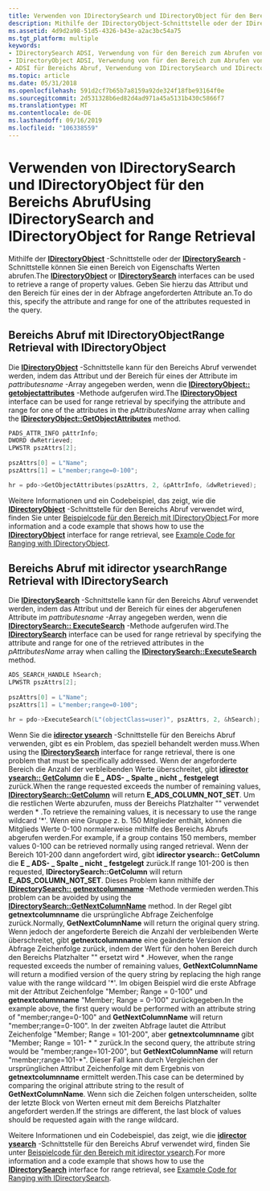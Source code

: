 ```yaml
---
title: Verwenden von IDirectorySearch und IDirectoryObject für den Bereichs Abruf
description: Mithilfe der IDirectoryObject-Schnittstelle oder der IDirectorySearch-Schnittstelle können Sie einen Bereich von Eigenschafts Werten abrufen. Geben Sie hierzu das Attribut und den Bereich für eines der in der Abfrage angeforderten Attribute an.
ms.assetid: 4d9d2a98-51d5-4326-b43e-a2ac3bc54a75
ms.tgt_platform: multiple
keywords:
- IDirectorySearch ADSI, Verwendung von für den Bereich zum Abrufen von Mitgliedern einer Gruppe
- IDirectoryObject ADSI, Verwendung von für den Bereich zum Abrufen von Mitgliedern einer Gruppe
- ADSI für Bereichs Abruf, Verwendung von IDirectorySearch und IDirectoryObject
ms.topic: article
ms.date: 05/31/2018
ms.openlocfilehash: 591d2cf7b65b7a8159a92de324f18fbe93164f0e
ms.sourcegitcommit: 2d531328b6ed82d4ad971a45a5131b430c5866f7
ms.translationtype: MT
ms.contentlocale: de-DE
ms.lasthandoff: 09/16/2019
ms.locfileid: "106338559"
---
```

# <a name="using-idirectorysearch-and-idirectoryobject-for-range-retrieval"></a><span data-ttu-id="0d6ae-107">Verwenden von IDirectorySearch und IDirectoryObject für den Bereichs Abruf</span><span class="sxs-lookup"><span data-stu-id="0d6ae-107">Using IDirectorySearch and IDirectoryObject for Range Retrieval</span></span>

<span data-ttu-id="0d6ae-108">Mithilfe der [**IDirectoryObject**](/windows/desktop/api/Iads/nn-iads-idirectoryobject) -Schnittstelle oder der [**IDirectorySearch**](/windows/desktop/api/Iads/nn-iads-idirectorysearch) -Schnittstelle können Sie einen Bereich von Eigenschafts Werten abrufen.</span><span class="sxs-lookup"><span data-stu-id="0d6ae-108">The [**IDirectoryObject**](/windows/desktop/api/Iads/nn-iads-idirectoryobject) or [**IDirectorySearch**](/windows/desktop/api/Iads/nn-iads-idirectorysearch) interfaces can be used to retrieve a range of property values.</span></span> <span data-ttu-id="0d6ae-109">Geben Sie hierzu das Attribut und den Bereich für eines der in der Abfrage angeforderten Attribute an.</span><span class="sxs-lookup"><span data-stu-id="0d6ae-109">To do this, specify the attribute and range for one of the attributes requested in the query.</span></span>

## <a name="range-retrieval-with-idirectoryobject"></a><span data-ttu-id="0d6ae-110">Bereichs Abruf mit IDirectoryObject</span><span class="sxs-lookup"><span data-stu-id="0d6ae-110">Range Retrieval with IDirectoryObject</span></span>

<span data-ttu-id="0d6ae-111">Die [**IDirectoryObject**](/windows/desktop/api/Iads/nn-iads-idirectoryobject) -Schnittstelle kann für den Bereichs Abruf verwendet werden, indem das Attribut und der Bereich für eines der Attribute im *pattributesname* -Array angegeben werden, wenn die [**IDirectoryObject:: getobjectattributes**](/windows/desktop/api/Iads/nf-iads-idirectoryobject-getobjectattributes) -Methode aufgerufen wird.</span><span class="sxs-lookup"><span data-stu-id="0d6ae-111">The [**IDirectoryObject**](/windows/desktop/api/Iads/nn-iads-idirectoryobject) interface can be used for range retrieval by specifying the attribute and range for one of the attributes in the *pAttributesName* array when calling the [**IDirectoryObject::GetObjectAttributes**](/windows/desktop/api/Iads/nf-iads-idirectoryobject-getobjectattributes) method.</span></span>


```C++
PADS_ATTR_INFO pAttrInfo;
DWORD dwRetrieved;
LPWSTR pszAttrs[2];
 
pszAttrs[0] = L"Name";
pszAttrs[1] = L"member;range=0-100";

hr = pdo->GetObjectAttributes(pszAttrs, 2, &pAttrInfo, &dwRetrieved);
```



<span data-ttu-id="0d6ae-112">Weitere Informationen und ein Codebeispiel, das zeigt, wie die [**IDirectoryObject**](/windows/desktop/api/Iads/nn-iads-idirectoryobject) -Schnittstelle für den Bereichs Abruf verwendet wird, finden Sie unter [Beispielcode für den Bereich mit IDirectoryObject](example-code-for-ranging-with-idirectoryobject.md).</span><span class="sxs-lookup"><span data-stu-id="0d6ae-112">For more information and a code example that shows how to use the [**IDirectoryObject**](/windows/desktop/api/Iads/nn-iads-idirectoryobject) interface for range retrieval, see [Example Code for Ranging with IDirectoryObject](example-code-for-ranging-with-idirectoryobject.md).</span></span>

## <a name="range-retrieval-with-idirectorysearch"></a><span data-ttu-id="0d6ae-113">Bereichs Abruf mit idirector ysearch</span><span class="sxs-lookup"><span data-stu-id="0d6ae-113">Range Retrieval with IDirectorySearch</span></span>

<span data-ttu-id="0d6ae-114">Die [**IDirectorySearch**](/windows/desktop/api/Iads/nn-iads-idirectorysearch) -Schnittstelle kann für den Bereichs Abruf verwendet werden, indem das Attribut und der Bereich für eines der abgerufenen Attribute im *pattributesname* -Array angegeben werden, wenn die [**IDirectorySearch:: ExecuteSearch**](/windows/desktop/api/Iads/nf-iads-idirectorysearch-executesearch) -Methode aufgerufen wird.</span><span class="sxs-lookup"><span data-stu-id="0d6ae-114">The [**IDirectorySearch**](/windows/desktop/api/Iads/nn-iads-idirectorysearch) interface can be used for range retrieval by specifying the attribute and range for one of the retrieved attributes in the *pAttributesName* array when calling the [**IDirectorySearch::ExecuteSearch**](/windows/desktop/api/Iads/nf-iads-idirectorysearch-executesearch) method.</span></span>


```C++
ADS_SEARCH_HANDLE hSearch;
LPWSTR pszAttrs[2];
 
pszAttrs[0] = L"Name";
pszAttrs[1] = L"member;range=0-100";

hr = pdo->ExecuteSearch(L"(objectClass=user)", pszAttrs, 2, &hSearch);
```



<span data-ttu-id="0d6ae-115">Wenn Sie die [**idirector ysearch**](/windows/desktop/api/Iads/nn-iads-idirectorysearch) -Schnittstelle für den Bereichs Abruf verwenden, gibt es ein Problem, das speziell behandelt werden muss.</span><span class="sxs-lookup"><span data-stu-id="0d6ae-115">When using the [**IDirectorySearch**](/windows/desktop/api/Iads/nn-iads-idirectorysearch) interface for range retrieval, there is one problem that must be specifically addressed.</span></span> <span data-ttu-id="0d6ae-116">Wenn der angeforderte Bereich die Anzahl der verbleibenden Werte überschreitet, gibt [**idirector ysearch:: GetColumn**](/windows/desktop/api/Iads/nf-iads-idirectorysearch-getcolumn) die **E \_ ADS- \_ Spalte \_ nicht \_ festgelegt** zurück.</span><span class="sxs-lookup"><span data-stu-id="0d6ae-116">When the range requested exceeds the number of remaining values, [**IDirectorySearch::GetColumn**](/windows/desktop/api/Iads/nf-iads-idirectorysearch-getcolumn) will return **E\_ADS\_COLUMN\_NOT\_SET**.</span></span> <span data-ttu-id="0d6ae-117">Um die restlichen Werte abzurufen, muss der Bereichs Platzhalter "" verwendet werden \* .</span><span class="sxs-lookup"><span data-stu-id="0d6ae-117">To retrieve the remaining values, it is necessary to use the range wildcard '\*'.</span></span> <span data-ttu-id="0d6ae-118">Wenn eine Gruppe z. b. 150 Mitglieder enthält, können die Mitglieds Werte 0-100 normalerweise mithilfe des Bereichs Abrufs abgerufen werden.</span><span class="sxs-lookup"><span data-stu-id="0d6ae-118">For example, if a group contains 150 members, member values 0-100 can be retrieved normally using ranged retrieval.</span></span> <span data-ttu-id="0d6ae-119">Wenn der Bereich 101-200 dann angefordert wird, gibt **idirector ysearch:: GetColumn** die **E \_ ADS- \_ Spalte \_ nicht \_ festgelegt** zurück.</span><span class="sxs-lookup"><span data-stu-id="0d6ae-119">If range 101-200 is then requested, **IDirectorySearch::GetColumn** will return **E\_ADS\_COLUMN\_NOT\_SET**.</span></span> <span data-ttu-id="0d6ae-120">Dieses Problem kann mithilfe der [**IDirectorySearch:: getnextcolumnname**](/windows/desktop/api/Iads/nf-iads-idirectorysearch-getnextcolumnname) -Methode vermieden werden.</span><span class="sxs-lookup"><span data-stu-id="0d6ae-120">This problem can be avoided by using the [**IDirectorySearch::GetNextColumnName**](/windows/desktop/api/Iads/nf-iads-idirectorysearch-getnextcolumnname) method.</span></span> <span data-ttu-id="0d6ae-121">In der Regel gibt **getnextcolumnname** die ursprüngliche Abfrage Zeichenfolge zurück.</span><span class="sxs-lookup"><span data-stu-id="0d6ae-121">Normally, **GetNextColumnName** will return the original query string.</span></span> <span data-ttu-id="0d6ae-122">Wenn jedoch der angeforderte Bereich die Anzahl der verbleibenden Werte überschreitet, gibt **getnextcolumnname** eine geänderte Version der Abfrage Zeichenfolge zurück, indem der Wert für den hohen Bereich durch den Bereichs Platzhalter "" ersetzt wird \* .</span><span class="sxs-lookup"><span data-stu-id="0d6ae-122">However, when the range requested exceeds the number of remaining values, **GetNextColumnName** will return a modified version of the query string by replacing the high range value with the range wildcard '\*'.</span></span> <span data-ttu-id="0d6ae-123">Im obigen Beispiel wird die erste Abfrage mit der Attribut Zeichenfolge "Member; Range = 0-100" und **getnextcolumnname** "Member; Range = 0-100" zurückgegeben.</span><span class="sxs-lookup"><span data-stu-id="0d6ae-123">In the example above, the first query would be performed with an attribute string of "member;range=0-100" and **GetNextColumnName** will return "member;range=0-100".</span></span> <span data-ttu-id="0d6ae-124">In der zweiten Abfrage lautet die Attribut Zeichenfolge "Member; Range = 101-200", aber **getnextcolumnname** gibt "Member; Range = 101- \* " zurück.</span><span class="sxs-lookup"><span data-stu-id="0d6ae-124">In the second query, the attribute string would be "member;range=101-200", but **GetNextColumnName** will return "member;range=101-\*".</span></span> <span data-ttu-id="0d6ae-125">Dieser Fall kann durch Vergleichen der ursprünglichen Attribut Zeichenfolge mit dem Ergebnis von **getnextcolumnname** ermittelt werden.</span><span class="sxs-lookup"><span data-stu-id="0d6ae-125">This case can be determined by comparing the original attribute string to the result of **GetNextColumnName**.</span></span> <span data-ttu-id="0d6ae-126">Wenn sich die Zeichen folgen unterscheiden, sollte der letzte Block von Werten erneut mit dem Bereichs Platzhalter angefordert werden.</span><span class="sxs-lookup"><span data-stu-id="0d6ae-126">If the strings are different, the last block of values should be requested again with the range wildcard.</span></span>

<span data-ttu-id="0d6ae-127">Weitere Informationen und ein Codebeispiel, das zeigt, wie die [**idirector ysearch**](/windows/desktop/api/Iads/nn-iads-idirectorysearch) -Schnittstelle für den Bereichs Abruf verwendet wird, finden Sie unter [Beispielcode für den Bereich mit idirector ysearch](example-code-for-ranging-with-idirectorysearch.md).</span><span class="sxs-lookup"><span data-stu-id="0d6ae-127">For more information and a code example that shows how to use the [**IDirectorySearch**](/windows/desktop/api/Iads/nn-iads-idirectorysearch) interface for range retrieval, see [Example Code for Ranging with IDirectorySearch](example-code-for-ranging-with-idirectorysearch.md).</span></span>

 

 




